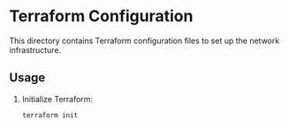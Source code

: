 # Terraform Configuration

This directory contains Terraform configuration files to set up the network infrastructure.

## Usage
1. Initialize Terraform:
   ```bash
   terraform init
